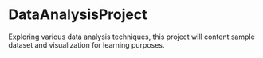 # DataAnalysisProject
Exploring various data analysis techniques, this project will content sample dataset and visualization for learning purposes.
